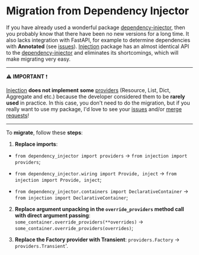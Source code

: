 # Migration from Dependency Injector

If you have already used a wonderful package
[dependency-injector](https://github.com/ets-labs/python-dependency-injector),
then you probably know that there have been no new versions for a long time.
It also lacks integration with FastAPI, for example to determine dependencies with **Annotated**
(see [issues](https://github.com/ets-labs/python-dependency-injector/issues?q=is%3Aissue+is%3Aopen+annotated)).
[Injection](https://github.com/nightblure/injection) package has an almost identical API to the [dependency-injector](https://github.com/ets-labs/python-dependency-injector)
and eliminates its shortcomings, which will make migrating very easy.

---

⚠️ **IMPORTANT** ❗

[Injection](https://github.com/nightblure/injection) **does not implement** **some** [providers](https://python-dependency-injector.ets-labs.org/providers/index.html)
(Resource, List, Dict, Aggregate and etc.) because the developer considered them to be **rarely used** in practice.
In this case, you don't need to do the migration, but if you really want to use my package,
I'd love to see your [issues](https://github.com/nightblure/injection/issues) and/or [merge requests](https://github.com/nightblure/injection/pulls)!

---

To **migrate**, follow these **steps**:
1. **Replace imports**:
* `from dependency_injector import providers` -> `from injection import providers`;

* `from dependency_injector.wiring import Provide, inject` -> `from injection import Provide, inject`;

* `from dependency_injector.containers import DeclarativeContainer` -> `from injection import DeclarativeContainer`;

2. **Replace argument unpacking in the `override_providers` method call with direct argument passing**: `some_container.override_providers(**overrides)` -> `some_container.override_providers(overrides)`;


3. **Replace the Factory provider with Transient**: `providers.Factory` -> `providers.Transient`'.
